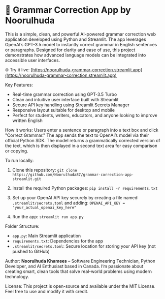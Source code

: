 # 📝 Grammar Correction App by Noorulhuda

This is a simple, clean, and powerful AI-powered grammar correction web application developed using Python and Streamlit. The app leverages OpenAI’s GPT-3.5 model to instantly correct grammar in English sentences or paragraphs. Designed for clarity and ease of use, this project demonstrates how advanced language models can be integrated into accessible user interfaces.

🌐 Try it live: [https://noorulhuda-grammar-correction.streamlit.app](https://noorulhuda-grammar-correction.streamlit.app)

Key Features:
- Real-time grammar correction using GPT-3.5 Turbo
- Clean and intuitive user interface built with Streamlit
- Secure API key handling using Streamlit Secrets Manager
- Responsive layout suitable for desktop and mobile
- Perfect for students, writers, educators, and anyone looking to improve written English

How it works:
Users enter a sentence or paragraph into a text box and click "Correct Grammar." The app sends the text to OpenAI’s model via their official Python SDK. The model returns a grammatically corrected version of the text, which is then displayed in a second text area for easy comparison or copying.

To run locally:
1. Clone this repository:
   `git clone https://github.com/Noorulhuda87/grammar-correction-app-streamlit.git`

2. Install the required Python packages:
   `pip install -r requirements.txt`

3. Set up your OpenAI API key securely by creating a file named `.streamlit/secrets.toml` and adding:
   `OPENAI_API_KEY = "your_actual_openai_key_here"`

4. Run the app:
   `streamlit run app.py`

Folder Structure:
- `app.py`: Main Streamlit application
- `requirements.txt`: Dependencies for the app
- `.streamlit/secrets.toml`: Secure location for storing your API key (not pushed to GitHub)

Author:
**Noorulhuda Khamees** – Software Engineering Technician, Python Developer, and AI Enthusiast based in Canada. I’m passionate about creating smart, clean tools that solve real-world problems using modern technology.

License:
This project is open-source and available under the MIT License. Feel free to use and modify it with credit.

